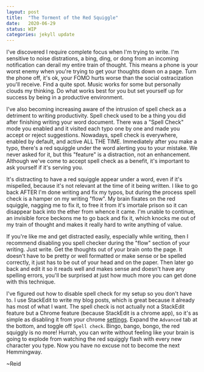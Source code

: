 ```yaml
---
layout: post
title:  "The Torment of the Red Squiggle"
date:   2020-06-29
status: WIP
categories: jekyll update
--- 
```

I've discovered I require complete focus when I'm trying to write.  I'm sensitive to noise distrations, a bing, ding, or dong from an incoming notification can derail my entire train of thought.  This means a phone is your worst enemy when you're trying to get your thoughts down on a page.  Turn the phone off, it's ok, your FOMO hurts worse than the social ostracization you'll receive.  Find a quite spot.  Music works for some but personally clouds my thinking.  Do what works best for you but set yourself up for success by being in a productive environment.

I've also becoming increasing aware of the intrusion of spell check as a detriment to writing productivity.  Spell check used to be a thing you did after finishing writing your word document.  There was a "Spell Check" mode you enabled and it visited each typo one by one and made you accept or reject suggestions.  Nowadays, spell check is everywhere, enabled by default, and active ALL THE TIME.  Immediately after you make a typo, there's a red squiggle under the word alerting you to your mistake.  We never asked for it, but this "feature" is a distraction, not an enhancement.  Although we've come to accept spell check as a benefit, it's important to ask yourself if it's serving you. 

It's distracting to have a red squiggle appear under a word, even if it's mispelled, because it's not relevant at the time of it being written.  I like to go back AFTER I'm done writing and fix my typos, but during the process spell check is a hamper on my writing "flow".  My brain fixates on the red squiggle, nagging me to fix it, to free it from it's imortale prison so it can disappear back into the ether from whence it came. I'm unable to continue, an invisible force beckons me to go back and fix it, which knocks me out of my train of thought and makes it really hard to write anything of value.  

If you're like me and get distracted easily, especially while writing, then I recommend disabling you spell checker during the "flow" section of your writing. Just write.  Get the thoughts out of your brain onto the page.  It doesn't have to be pretty or well formatted or make sense or be spelled correctly, it just has to be out of your head and on the paper.  Then later go back and edit it so it reads well and makes sense and doesn't have any spelling errors, you'll be surprised at just how much more you can get done with this technique.

I've figured out how to disable spell check for my setup so you don't have to.  I use StackEdit to write my blog posts, which is great because it already has most of what I want.  The spell check is not actually not a StackEdit feature but a Chrome feature (because StackEdit is a chrome app), so it's as simple as disabling it from your chrome [settings](chrome://settings/languages). Expand the `Advanced` tab at the bottom, and toggle off `Spell check`.  Bingo, bango, bongo, the red squiggly is no more! Hurrah, you can write without feeling like your brain is going to explode from watching the red squiggly flash with every new character you type. Now you have no excuse not to become the next Hemmingway.


~Reid
<!--stackedit_data:
eyJoaXN0b3J5IjpbLTgxNjA2ODg4LDExODQyNDc2NzksLTE5Mj
IwOTA3NDYsLTE5MjIwOTA3NDYsLTgxNjc5NzczMCwtNTAyODYy
NTQ4XX0=
-->